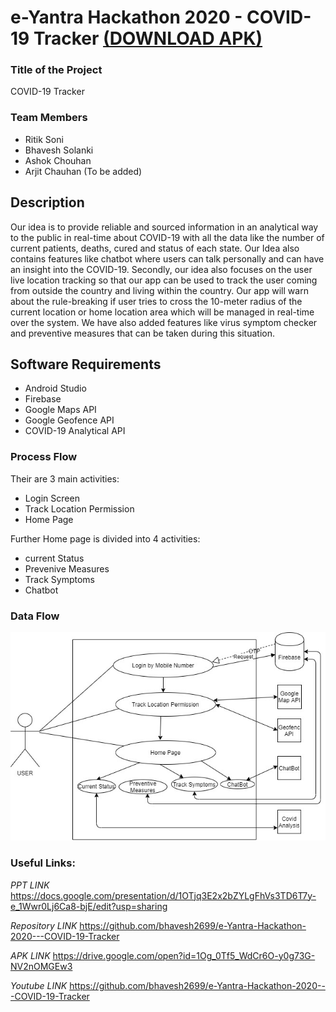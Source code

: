 # e-Yantra Hackathon 2020 - COVID-19 Tracker [(DOWNLOAD APK)](https://drive.google.com/open?id=1Og_0Tf5_WdCr6O-y0g73G-NV2nOMGEw3)

### Title of the Project
COVID-19 Tracker

### Team Members
- Ritik Soni
- Bhavesh Solanki
- Ashok Chouhan
- Arjit Chauhan (To be added)

## Description

Our idea is to provide reliable and sourced information in an analytical way to the public in real-time about COVID-19 with all the data like the number of current patients, deaths, cured and status of each state. Our Idea also contains features like chatbot where users can talk personally and can have an insight into the COVID-19. Secondly, our idea also focuses on the user live location tracking so that our app can be used to track the user coming from outside the country and living within the country. Our app will warn about the rule-breaking if user tries to cross the 10-meter radius of the current location or home location area which will be managed in real-time over the system. We have also added features like virus symptom checker and preventive measures that can be taken during this situation.

## Software Requirements
- Android Studio
- Firebase
- Google Maps API
- Google Geofence API
- COVID-19 Analytical API

### Process Flow
Their are 3 main activities:
- Login Screen
- Track Location Permission
- Home Page

Further Home page is divided into 4 activities:
- current Status
- Prevenive Measures
- Track Symptoms
- Chatbot


### Data Flow

![](Flow.png)


### Useful Links:

_PPT LINK_ https://docs.google.com/presentation/d/1OTjq3E2x2bZYLgFhVs3TD6T7y-e_1Wwr0Lj6Ca8-bjE/edit?usp=sharing

_Repository LINK_ https://github.com/bhavesh2699/e-Yantra-Hackathon-2020---COVID-19-Tracker

_APK LINK_ https://drive.google.com/open?id=1Og_0Tf5_WdCr6O-y0g73G-NV2nOMGEw3

_Youtube LINK_ https://github.com/bhavesh2699/e-Yantra-Hackathon-2020---COVID-19-Tracker




